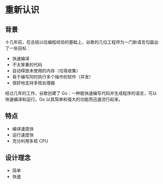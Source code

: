# 重新认识

## 背景

十几年前，在总结以往编程经验的基础上，谷歌的几位工程师为一门新语言勾画出了一些目标：

- 快速编译
- 不太笨重的代码
- 自动释放未使用的内存（垃圾收集）
- 易于编写同时执行多个操作的软件（并发）
- 很好地支持多核处理器

经过几年的工作，谷歌创建了 Go：一种能快速编写代码并生成程序的语言，可以快速编译和运行。Go 以其简单和强大的功能而迅速流行起来。

## 特点

- 编译速度快
- 运行速度快
- 充分利用多核 CPU

## 设计理念

- 简单
- 快速
